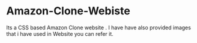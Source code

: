 # Amazon-Clone-Webiste
Its a CSS based Amazon Clone website . I have have also provided images that i have used in Website you can refer it.
